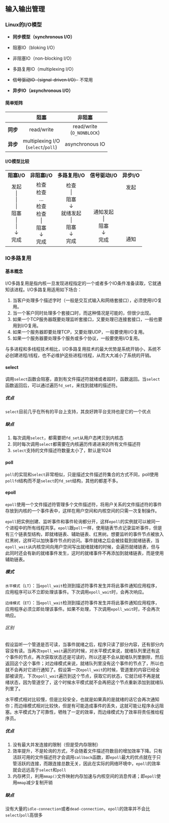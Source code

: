 ## 输入输出管理

### Linux的I/O模型

* **同步模型（synchronous I/O）**

* 阻塞IO（bloking I/O）

* 非阻塞IO（non-blocking I/O）

* 多路复用IO（multiplexing I/O）

* ~~信号驱动IO（signal-driven I/O）~~ 不常用

* **异步IO（asynchronous I/O）**

#### 简单矩阵

| | **阻塞** | **非阻塞** |
| :--: | :-------: | :-------: |
| **同步** | read/write | read/write<br />\(`O_NONBLOCK`\) |
| **异步** | multiplexing I/O<br />\(`select`/`poll`\) | asynchronous IO |

#### I/O模型比较

<table>
<tr>
  <td align="center"><b>阻塞I/O</b></td>
  <td align="center"><b>非阻塞I/O</b></td>
  <td align="center"><b>多路复用I/O</b></td>
  <td align="center"><b>信号驱动I/O</b></td>
  <td align="center"><b>异步I/O</b></td>
</tr>
<tr>
  <td align="center">
    发起<br />
     | <br />
     | <br />
     | <br />
    阻塞<br />
     | <br />
     | <br />
     ↓ <br />
    完成<br />
  </td>
  <td align="center">
    检查<br />
    检查<br />
    …<br />
    检查<br />
    检查<br />
     | <br />
    阻塞<br />
     ↓ <br />
    完成<br />
  </td>
  <td align="center">
    检查<br />
     | <br />
    阻塞<br />
     ↓ <br />
   就绪发起<br />
     | <br />
    阻塞<br />
     ↓ <br />
    完成<br />
  </td>
  <td align="center">
    <br />
    <br />
    <br />
    <br />
   通知发起<br />
      | <br />
     阻塞<br />
      ↓ <br />
    完成<br />
  </td>
  <td align="center">
    发起<br />
    <br />
    <br />
    <br />
    <br />
    <br />
    <br />
    <br />
    通知<br />
  </td>
</tr>
</table>

### IO多路复用

#### 基本概念

I/O多路复用是指内核一旦发现进程指定的一个或者多个IO条件准备读取，它就通知该进程。I/O多路复用适用如下场合：

1. 当客户处理多个描述字时（一般是交互式输入和网络套接口），必须使用I/O复用。
2. 当一个客户同时处理多个套接口时，而这种情况是可能的，但很少出现。
3. 如果一个TCP服务器既要处理监听套接口，又要处理已连接套接口，一般也要用到I/O复用。
4. 如果一个服务器即要处理TCP，又要处理UDP，一般要使用I/O复用。
5. 如果一个服务器要处理多个服务或多个协议，一般要使用I/O复用。

与多进程和多线程技术相比，I/O多路复用技术的最大优势是系统开销小，系统不必创建进程/线程，也不必维护这些进程/线程，从而大大减小了系统的开销。

#### select

调用`select`函数会阻塞，直到有文件描述符就绪或者超时，函数返回。当`select`函数返回后，可以通过遍历`fd_set`，来找到就绪的描述符。

##### 优点

`select`目前几乎在所有的平台上支持，其良好跨平台支持也是它的一个优点

##### 缺点

1. 每次调用`select`，都需要把`fd_set`从用户态拷贝到内核态
2. 同时每次调用`select`都需要在内核遍历传递进来的所有文件描述符
3. `select`支持的文件描述符数量太小了，默认是1024

#### poll

`poll`的实现和`select`非常相似，只是描述文件描述符集合的方式不同，poll使用`pollfd`结构而不是`select`的`fd_set`结构，其他的都差不多。

#### epoll

`epoll`使用一个文件描述符管理多个文件描述符，将用户关系的文件描述符的事件存放到内核的一个事件表中，这样在用户空间和内核空间的只需一次复制操作。

`epoll`把实例创建、监听事件和事件轮询都分开，这样`epoll`的实例就可以被同一个进程中的所有线程共享。`epoll`跟`poll`一样，使用链表节点记录监听事件，但是有三个链表型结构，即就绪链表、辅助链表、红黑树。想要监听的事件节点被放入红黑树，这样可以加快事件节点的访问。事件就绪之后会被挂载到就绪链表，当`epoll_wait`从内核空间向用户空间写出就绪就绪的时候，会遍历就绪链表，但与此同时还会有新的就绪事件发生，这时的就绪事件不再添加到就绪链表，而是使用辅助链表。

##### 模式

`水平模式`（`LT`）：当`epoll_wait`检测到描述符事件发生并将此事件通知应用程序，应用程序可以不立即处理该事件。下次调用`epoll_wait`时，会再次响应。

`边缘模式`（`ET`）：当`epoll_wait`检测到描述符事件发生并将此事件通知应用程序，应用程序必须立即处理该事件。如果不处理，下次调用`epoll_wait`时，不会再次响应。

###### 区别

假设监听一个管道是否可读，当事件就绪之后，程序只读了部分内容，还有部分内容没有读。当再次`epoll_wait`遍历的时候，对水平模式来说，就绪队列里还有这个事件的节点，再次获取状态还是可读的，所以还是不会从就绪队列里删除，然后返回这个这个事件；对边缘模式来说，就绪队列里没有这个事件的节点了，所以也就不会再对它进行通知了。假设第一次`epoll_wait`的时候，管道里的内容已经全部被读完，下次`epoll_wait`遍历到这个节点，获取它的状态，它就已经不再是就绪状态，因为管道空了，这个时候水平模式就不会再把这个节点重新添加到就绪队列里了。

水平模式相对比较慢，但是比较安全，也就是如果真的是就绪的话它会再次通知你；而边缘模式相对比较快，但是有可能造成事件的丢失，这就可能让程序永远阻塞。水平模式为了可靠性，牺牲了一定的效率，而边缘模式为了效率将责任推给程序员。

##### 优点

1. 没有最大并发连接的限制（但是受内存限制）
2. 效率提升，不是轮询的方式，不会随着文件描述符数目的增加效率下降。只有活跃可用的文件描述符才会调用`callback`函数，即`epoll`最大的优点就在于只管活跃的连接，而跟连接总数无关，因此在实际的网络环境中，`epoll`的效率就会远远高于`select`和`poll`
3. 内存拷贝，利用`mmap()`文件映射内存加速与内核空间的消息传递；即`epoll`使用`mmap`减少复制开销

##### 缺点

没有大量的`idle-connection`或者`dead-connection`，`epoll`的效率并不会比`select`/`poll`高很多

